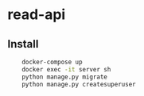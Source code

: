 # read-api

## Install
```bash
    docker-compose up
    docker exec -it server sh
    python manage.py migrate
    python manage.py createsuperuser
```
